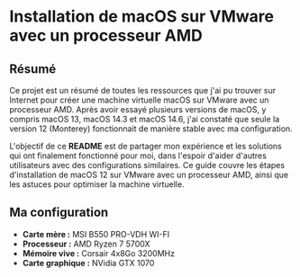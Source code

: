 # Installation de macOS sur VMware avec un processeur AMD
  
## Résumé

Ce projet est un résumé de toutes les ressources que j'ai pu trouver sur Internet pour créer une machine virtuelle macOS sur VMware avec un processeur AMD. Après avoir essayé plusieurs versions de macOS, y compris macOS 13, macOS 14.3 et macOS 14.6, j'ai constaté que seule la version 12 (Monterey) fonctionnait de manière stable avec ma configuration.

L'objectif de ce **README** est de partager mon expérience et les solutions qui ont finalement fonctionné pour moi, dans l'espoir d'aider d'autres utilisateurs avec des configurations similaires. Ce guide couvre les étapes d'installation de macOS 12 sur VMware avec un processeur AMD, ainsi que les astuces pour optimiser la machine virtuelle.

## Ma configuration

* **Carte mère :** MSI B550 PRO-VDH WI-FI
* **Processeur :** AMD Ryzen 7 5700X
* **Mémoire vive :** Corsair 4x8Go 3200MHz
* **Carte graphique :** NVidia GTX 1070
